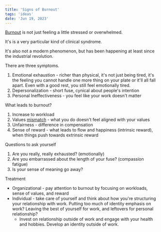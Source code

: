 ```yaml
---
title: 'Signs of Burnout'
tags: 'ideas'
date: 'Jun 19, 2023'
---
```


[Burnout](https://www.youtube.com/watch?v=FOFYc2voq9E) is not just feeling a little stressed or overwhelmed.

It's is a very particular kind of clinical syndrome.

It's also not a modern phenomenon, but has been happening at least since the industrial revolution.

There are three symptoms.

1. Emotional exhaustion - richer than physical, it's not just being tired, it's the feeling you cannot handle one more thing on your plate or it'll all fall apart. Even with a good rest, you still feel emotionally tired.
2. Depersonalization - short fuse, cynical about people's intention
3. Personal Ineffectiveness - you feel like your work doesn't matter

What leads to burnout?

1. Increase to workload
2. Values [mismatch](https://www.forbes.com/sites/rodgerdeanduncan/2022/11/25/reduce-burnout-risk-fix-the-workplace-mismatches/?sh=58ee7f2d4a44) - what you do doesn't feel aligned with your values
3. Unfairness - difference in compensation
4. Sense of reward - what leads to flow and happiness (intrinsic reward), when things push towards extrinsic reward

Questions to ask yourself

1. Are you really, really exhausted? (emotionally)
2. Are you embarrassed about the length of your fuse? (compassion fatigue)
3. Is your sense of meaning go away?

Treatment

- Organizational - pay attention to burnout by focusing on workloads, sense of values, and reward
- Individual - take care of yourself and think about how you're structuring your relationship with work. Putting too much of identity emphasis on work? Leaving the best of yourself for work, and leftovers for personal relationship?
  - Invest on relationship outside of work and engage with your health and hobbies. Develop an identity outside of work.
